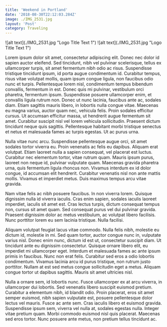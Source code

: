 ```yaml
---
title: 'Weekend in Portland'
date: '2018-08-30T22:12:03.284Z'
image: ./IMG_2531.jpg
layout: 'Post'
category: Traveling
---
```


<interactive-counter>
	![alt text](./IMG_2531.jpg "Logo Title Text 1")
	![alt text](./IMG_2531.jpg "Logo Title Text 1")
</interactive-counter>

<!-- [[gallery]]
| [[galleryWrapper]]
| | [[galleryItem]]
| | | ![alt text](./IMG_2531.jpg "Logo Title Text 1")
| | [[galleryItem]]
| | | ![alt text](./IMG_2531.jpg "Logo Title Text 1") -->

Lorem ipsum dolor sit amet, consectetur adipiscing elit. Donec nec dolor id sapien auctor eleifend. Sed tincidunt, nibh vel pulvinar scelerisque, tellus ex ullamcorper turpis, sit amet fermentum nibh odio ac risus. Suspendisse tristique tincidunt ipsum, id porta augue condimentum id. Curabitur tempus, risus vitae volutpat mollis, quam ipsum congue ligula, non faucibus odio nunc et turpis. Pellentesque lorem nisl, condimentum tempus bibendum convallis, fermentum in est. Donec quis mi pulvinar, vestibulum orci pharetra, fermentum ipsum. Suspendisse posuere ullamcorper enim, et convallis ligula rutrum non. Donec ut nunc lacinia, faucibus ante ac, sodales diam. Etiam sagittis mauris libero, in lobortis nulla congue vitae. Maecenas eu magna varius, auctor quam nec, vehicula felis. Proin sodales efficitur cursus. Ut accumsan efficitur massa, ut hendrerit augue fermentum sit amet. Curabitur suscipit nisl vel lorem vehicula sollicitudin. Praesent dictum tincidunt neque quis sagittis. Pellentesque habitant morbi tristique senectus et netus et malesuada fames ac turpis egestas. Ut ac purus urna.

Nulla vitae nunc arcu. Suspendisse pellentesque augue orci, sit amet sodales tortor viverra eu. Proin venenatis ac felis eu dapibus. Aliquam erat volutpat. Etiam laoreet nulla a sapien consequat, vel placerat est luctus. Curabitur nec elementum tortor, vitae rutrum quam. Mauris ipsum purus, laoreet non neque id, pulvinar vulputate quam. Maecenas gravida pharetra urna, quis fermentum ligula rhoncus non. Vivamus interdum ex id dolor congue, id accumsan elit hendrerit. Curabitur venenatis nisl non ante mattis mollis. Vivamus et imperdiet metus. Duis maximus tempus arcu vitae gravida.

Nam vitae felis ac nibh posuere faucibus. In non viverra lorem. Quisque dignissim nulla id viverra iaculis. Cras enim sapien, sodales iaculis laoreet imperdiet, iaculis sit amet est. Cras lectus turpis, dictum consequat tempus non, cursus sit amet quam. Sed consequat purus vel dui pulvinar gravida. Praesent dignissim dolor ac metus vestibulum, ac volutpat libero facilisis. Nunc porttitor lorem eu sem lacinia tristique. Nulla facilisi.

Aliquam volutpat feugiat lacus vitae commodo. Nulla felis nibh, molestie eu dictum id, molestie in mi. Sed quam tortor, auctor congue nunc in, vulputate varius nisl. Donec enim nunc, dictum id est ut, consectetur suscipit diam. Ut tincidunt ante eu dignissim consectetur. Quisque ornare libero elit, eu imperdiet mi ullamcorper eget. Interdum et malesuada fames ac ante ipsum primis in faucibus. Nunc non erat felis. Curabitur sed eros a odio lobortis condimentum. Vivamus lacinia arcu id purus tristique, non rutrum justo porttitor. Nullam at est sed metus congue sollicitudin eget a metus. Aliquam congue tortor ut dapibus sagittis. Mauris sit amet ultricies nisl.

Nulla a ornare sem, id lobortis nunc. Fusce ullamcorper ex at arcu viverra, in ullamcorper dui lobortis. Sed venenatis libero suscipit euismod pretium. Curabitur a elementum nibh, id blandit odio. Proin placerat, eros sit amet semper euismod, nibh sapien vulputate est, posuere pellentesque dolor lectus vel mauris. Fusce ac ante sem. Cras iaculis libero et euismod gravida. Suspendisse ipsum sem, viverra vel nulla at, sodales egestas nulla. Integer vitae pretium quam. Morbi commodo euismod nisl quis placerat. Maecenas sed eros tortor. Nunc posuere ante metus, non pretium tellus tincidunt ac.
